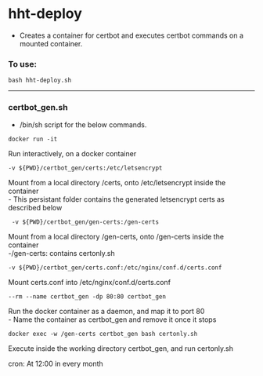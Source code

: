 # hht-deploy
- Creates a container for certbot and executes certbot commands on a mounted container.  
  
### To use:  
```
bash hht-deploy.sh
```
---   
### certbot_gen.sh
- /bin/sh script for the below commands.   
```
docker run -it
```
Run interactively, on a docker container   
```
-v ${PWD}/certbot_gen/certs:/etc/letsencrypt
```
Mount from a local directory /certs, onto /etc/letsencrypt inside the container   
	- This persistant folder contains the generated letsencrypt certs as described below  
```
 -v ${PWD}/certbot_gen/gen-certs:/gen-certs
```
Mount from a local directory /gen-certs, onto /gen-certs inside the container  
	-/gen-certs: contains certonly.sh  
```
-v ${PWD}/certbot_gen/certs.conf:/etc/nginx/conf.d/certs.conf
```
Mount certs.conf into /etc/nginx/conf.d/certs.conf  
```
--rm --name certbot_gen -dp 80:80 certbot_gen
```
Run the docker container as a daemon, and map it to port 80  
	- Name the container as certbot_gen and remove it once it stops  
```
docker exec -w /gen-certs certbot_gen bash certonly.sh
```
Execute inside the working directory certbot_gen, and run certonly.sh  


cron: At 12:00 in every month
